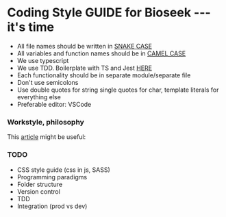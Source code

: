 # Coding Style GUIDE for Bioseek --- it's time

* All file names should be written in [SNAKE CASE](https://en.wikipedia.org/wiki/Snake_case)
* All variables and function names should be in [CAMEL CASE](https://en.wikipedia.org/wiki/Camel_case)
* We use typescript
* We use TDD. Boilerplate with TS and Jest [HERE](https://github.com/svrakata/node-typescript-boilerplate)
* Each functionality should be in separate module/separate file
* Don't use semicolons
* Use double quotes for string single quotes for char, template literals for everything else
* Preferable editor: VSCode

### Workstyle, philosophy

This [article](https://medium.com/edge-coders/the-mistakes-i-made-as-a-beginner-programmer-ac8b3e54c312) might be useful:

### TODO
* CSS style guide (css in js, SASS)
* Programming paradigms
* Folder structure
* Version control
* TDD
* Integration (prod vs dev)